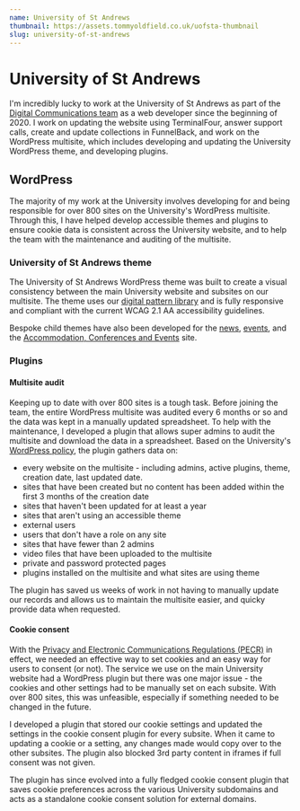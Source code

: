 ```yaml
---
name: University of St Andrews
thumbnail: https://assets.tommyoldfield.co.uk/uofsta-thumbnail
slug: university-of-st-andrews
---
```


# University of St Andrews
I'm incredibly lucky to work at the University of St Andrews as part of the [Digital Communications team](https://digitalcommunications.wp.st-andrews.ac.uk/) as a web developer since the beginning of 2020. I work on updating the website using TerminalFour, answer support calls, create and update collections in FunnelBack, and work on the WordPress multisite, which includes developing and updating the University WordPress theme, and developing plugins.

## WordPress
The majority of my work at the University involves developing for and being responsible for over 800 sites on the University's WordPress multisite. Through this, I have helped develop accessible themes and plugins to ensure cookie data is consistent across the University website, and to help the team with the maintenance and auditing of the multisite.

### University of St Andrews theme
The University of St Andrews WordPress theme was built to create a visual consistency between the main University website and subsites on our multisite. The theme uses our [digital pattern library](https://www.st-andrews.ac.uk/dpl/) and is fully responsive and compliant with the current WCAG 2.1 AA accessibility guidelines.

Bespoke child themes have also been developed for the [news](https://news.st-andrews.ac.uk/), [events](https://events.st-andrews.ac.uk/), and the [Accommodation, Conferences and Events](https://ace.st-andrews.ac.uk/) site.

### Plugins
#### Multisite audit
Keeping up to date with over 800 sites is a tough task. Before joining the team, the entire WordPress multisite was audited every 6 months or so and the data was kept in a manually updated spreadsheet. To help with the maintenance, I developed a plugin that allows super admins to audit the multisite and download the data in a spreadsheet. Based on the University's [WordPress policy](https://www.st-andrews.ac.uk/digital-standards/policies/wordpress/), the plugin gathers data on:

- every website on the multisite - including admins, active plugins, theme, creation date, last updated date.
- sites that have been created but no content has been added within the first 3 months of the creation date
- sites that haven't been updated for at least a year
- sites that aren't using an accessible theme
- external users
- users that don't have a role on any site
- sites that have fewer than 2 admins
- video files that have been uploaded to the multisite
- private and password protected pages
- plugins installed on the multisite and what sites are using theme

The plugin has saved us weeks of work in not having to manually update our records and allows us to maintain the multisite easier, and quicky provide data when requested.

#### Cookie consent
With the [Privacy and Electronic Communications Regulations (PECR)](https://ico.org.uk/for-organisations/guide-to-pecr/) in effect, we needed an effective way to set cookies and an easy way for users to consent (or not). The service we use on the main University website had a WordPress plugin but there was one major issue - the cookies and other settings had to be manually set on each subsite. With over 800 sites, this was unfeasible, especially if something needed to be changed in the future.

I developed a plugin that stored our cookie settings and updated the settings in the cookie consent plugin for every subsite. When it came to updating a cookie or a setting, any changes made would copy over to the other subsites. The plugin also blocked 3rd party content in iframes if full consent was not given.

The plugin has since evolved into a fully fledged cookie consent plugin that saves cookie preferences across the various University subdomains and acts as a standalone cookie consent solution for external domains.